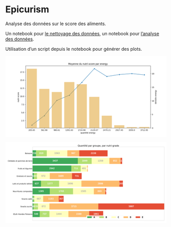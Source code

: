 # Epicurism

Analyse des données sur le score des aliments.

Un notebook pour [le nettoyage des données](Clean_ðata.ipynb), un notebook pour [l’analyse des données](Analysis.ipynb).

Utilisation d’un script depuis le notebook pour générer des plots.

![](img/nutriscore_par_energy_100g.png)

![](img/categories_1.png)
